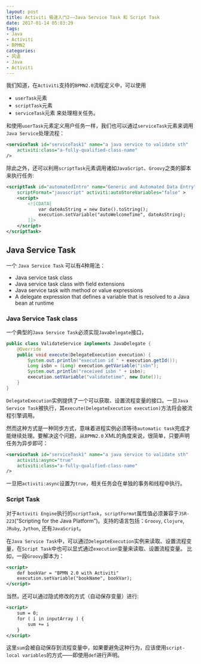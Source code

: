 ```yaml
---
layout: post
title: Activiti 极速入门2——Java Service Task 和 Script Task
date: 2017-01-14 05:03:29
tags:
- Java
- Activiti
- BPMN2
categories:
- 风语
- Java
- Activiti
---
```


我们知道，在`Activiti`支持的`BPMN2.0`流程定义中，可以使用
* `userTask`元素
* `scriptTask`元素
* `serviceTask`元素
来处理相关任务。

和使用`userTask`元素定义用户任务一样，我们也可以通过`serviceTask`元素来调用`Java Service`处理流程：
```XML
<serviceTask id="serviceTask1" name="a java service to validate sth" 
    activiti:class="a-fully-qualified-class-name"
/>
```

除此之外，还可以利用`scriptTask`元素调用诸如`JavaScript`、`Groovy`之类的脚本来执行任务:
```XML
<scriptTask id="automatedIntro" name="Generic and Automated Data Entry" 
    scriptFormat="javascript" activiti:autoStoreVariables="false" >
    <script>
        <![CDATA[
            var dateAsString = new Date().toString();
            execution.setVariable("autoWelcomeTime", dateAsString);
        ]]>
    </script>
</scriptTask>
```

## Java Service Task

一个 `Java Service Task` 可以有4种用法：
* Java service task class
* Java service task class with field extensions
* Java service task with method or value expressions
* A delegate expression that defines a variable that is resolved to a Java bean at
runtime


### Java Service Task class

一个典型的`Java Service Task`必须实现`JavaDelegate`接口，
```Java
public class ValidateService implements JavaDelegate {
    @Override
    public void execute(DelegateExecution execution) {
        System.out.println("execution id " + execution.getId());
        Long isbn = (Long) execution.getVariable("isbn");
        System.out.println("received isbn " + isbn);
        execution.setVariable("validatetime", new Date());
    }
}
```
`DelegateExecution`实例提供了一个可以获取、设置流程变量的接口。一旦`Java Service Task`被执行，其`execute(DelegateExecution execution)`方法将会被流程引擎调用。

然而这种方式是一种同步方式，意味着进程实例必须等待`automatic task`完成才能继续处理。要解决这个问题，从`BPMN2.0` XML的角度来说，很简单，只要声明任务为异步即可：
```XML
<serviceTask id="serviceTask1" name="a java service to validate sth"
    activiti:async="true"
    activiti:class="a-fully-qualified-class-name"
/>
```
一旦把`activiti:async`设置为`true`，相关任务会在单独的事务和线程中执行。


### Script Task

对于`Activiti Engine`执行的`scriptTask`，`scriptFormat`属性值必须兼容于`JSR-223`(“Scripting for the Java Platform”)。支持的语言包括：`Groovy`, `Clojure`, `JRuby`, `Jython`, 还有`JavaScript`。

在`Java Service Task`中，可以通过`DelegateExecution`实例来读取、设置流程变量，在`Script Task`中也可以显式通过`execution`变量来读取、设置流程变量。
比如，一段`Groovy`脚本为：
```XML
<script>
    def bookVar = "BPMN 2.0 with Activiti"
    execution.setVariable("bookName", bookVar);
</script>
```

当然，还可以通过隐式修改的方式（自动保存变量）进行:
```XML
<script>
    sum = 0;
    for ( i in inputArray ) {
        sum += i
    }
</script>
```
这里`sum`会被自动保存到流程变量中，如果要避免这种行为，应该使用`script-local variables`的方式——即使用`def`进行声明。



